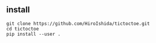 ## install
```
git clone https://github.com/HiroIshida/tictoctoe.git
cd tictoctoe
pip install --user .
```
